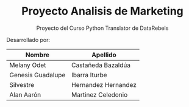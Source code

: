 <h1 align="center"> Proyecto Analisis de Marketing</h1>

<p align="center">Proyecto del Curso Python Translator de DataRebels</p>

Desarrollado por:

| Nombre |	Apellido | 
| ---- | ---- |
| Melany Odet | Castañeda Bazaldúa |
| Genesis Guadalupe | Ibarra Iturbe |
| Silvestre |	Hernandez Hernandez |
| Alan Aarón |	Martinez Celedonio |

